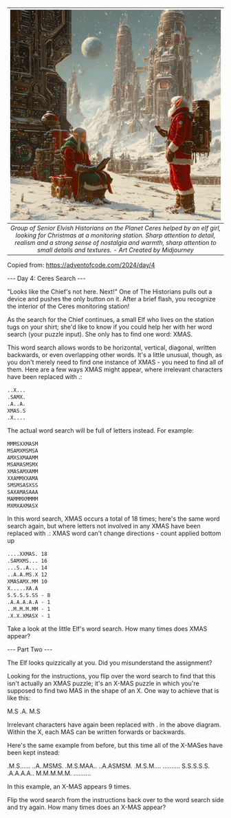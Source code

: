 

| ![Group of Senior Elvish Historians on the Planet Ceres helped by an elf girl, looking for Christmas at a monitoring station. Sharp attention to detail, realism and a strong sense of nostalgia and warmth, sharp attention to small details and textures. - Art Created by Midjourney](/images/ceres_search.png) |
|:------------------------------------------------------------------------------------------------------------------------------------------------------------------------------------------------------------------------------------------------------------------------------------------------------------------:|
|              *Group of Senior Elvish Historians on the Planet Ceres helped by an elf girl, looking for Christmas at a monitoring station. Sharp attention to detail, realism and a strong sense of nostalgia and warmth, sharp attention to small details and textures. - Art Created by Midjourney*               |

Copied from: https://adventofcode.com/2024/day/4

--- Day 4: Ceres Search ---

"Looks like the Chief's not here. Next!" One of The Historians pulls out a device and pushes the only button on it. After a brief flash, you recognize the interior of the Ceres monitoring station!

As the search for the Chief continues, a small Elf who lives on the station tugs on your shirt; she'd like to know if you could help her with her word search (your puzzle input). She only has to find one word: XMAS.

This word search allows words to be horizontal, vertical, diagonal, written backwards, or even overlapping other words. It's a little unusual, though, as you don't merely need to find one instance of XMAS - you need to find all of them. Here are a few ways XMAS might appear, where irrelevant characters have been replaced with .:
```
..X...
.SAMX.
.A..A.
XMAS.S
.X....
```

The actual word search will be full of letters instead. For example:

```
MMMSXXMASM
MSAMXMSMSA
AMXSXMAAMM
MSAMASMSMX
XMASAMXAMM
XXAMMXXAMA
SMSMSASXSS
SAXAMASAAA
MAMMMXMMMM
MXMXAXMASX
```

In this word search, XMAS occurs a total of 18 times; here's the same word search again, but where letters not involved in any XMAS have been replaced with .:
XMAS word can't change directions - count applied bottom up
``` 
....XXMAS. 18
.SAMXMS... 16
...S..A... 14
..A.A.MS.X 12
XMASAMX.MM 10
X.....XA.A
S.S.S.S.SS - 8
.A.A.A.A.A - 1
..M.M.M.MM - 1
.X.X.XMASX - 1
```


Take a look at the little Elf's word search. How many times does XMAS appear?

--- Part Two ---

The Elf looks quizzically at you. Did you misunderstand the assignment?

Looking for the instructions, you flip over the word search to find that this isn't actually an XMAS puzzle; it's an X-MAS puzzle in which you're supposed to find two MAS in the shape of an X. One way to achieve that is like this:

M.S
.A.
M.S

Irrelevant characters have again been replaced with . in the above diagram. Within the X, each MAS can be written forwards or backwards.

Here's the same example from before, but this time all of the X-MASes have been kept instead:

.M.S......
..A..MSMS.
.M.S.MAA..
..A.ASMSM.
.M.S.M....
..........
S.S.S.S.S.
.A.A.A.A..
M.M.M.M.M.
..........

In this example, an X-MAS appears 9 times.

Flip the word search from the instructions back over to the word search side and try again. How many times does an X-MAS appear?
